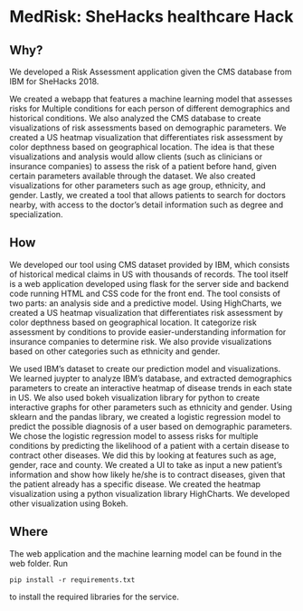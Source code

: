 # MedRisk: SheHacks healthcare Hack

## Why?

We developed a Risk Assessment application given the CMS database from IBM for SheHacks 2018.

We created a webapp that features a machine learning model that assesses risks for Multiple conditions for each person of different demographics and historical conditions. We also analyzed the CMS database to create visualizations of risk assessments based on demographic parameters. We created a US heatmap visualization that differentiates risk assessment by color depthness based on geographical location. The idea is that these visualizations and analysis would allow clients (such as clinicians or insurance companies) to assess the risk of a patient before hand, given certain parameters available through the dataset. We also created visualizations for other parameters such as age group, ethnicity, and gender. Lastly, we created a tool that allows patients to search for doctors nearby, with access to the doctor’s detail information such as degree and specialization.

## How

We developed our tool using CMS dataset provided by IBM, which consists of historical medical claims in US with thousands of records. The tool itself is a web application developed using flask for the server side and backend code running HTML and CSS code for the front end. The tool consists of two parts: an analysis side and a predictive model. Using HighCharts, we created a US heatmap visualization that differentiates risk assessment by color depthness based on geographical location. It categorize risk assessment by conditions to provide easier-understanding information for insurance companies to determine risk. We also provide visualizations based on other categories such as ethnicity and gender.

We used IBM’s dataset to create our prediction model and visualizations. We learned juypter to analyze IBM’s database, and extracted demographics parameters to create an interactive heatmap of disease trends in each state in US. We also used bokeh visualization library for python to create interactive graphs for other parameters such as ethnicity and gender. Using sklearn and the pandas library, we created a logistic regression model to predict the possible diagnosis of a user based on demographic parameters. We chose the logistic regression model to assess risks for multiple conditions by predicting the likelihood of a patient with a certain disease to contract other diseases. We did this by looking at features such as age, gender, race and county. We created a UI to take as input a new patient’s information and show how likely he/she is to contract diseases, given that the patient already has a specific disease. We created the heatmap visualization using a python visualization library HighCharts. We developed other visualization using Bokeh.

## Where

The web application and the machine learning model can be found in the web folder. Run

```
pip install -r requirements.txt
```

to install the required libraries for the service.
